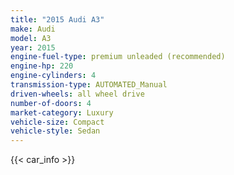 ```yaml
---
title: "2015 Audi A3"
make: Audi
model: A3
year: 2015
engine-fuel-type: premium unleaded (recommended)
engine-hp: 220
engine-cylinders: 4
transmission-type: AUTOMATED_Manual
driven-wheels: all wheel drive
number-of-doors: 4
market-category: Luxury
vehicle-size: Compact
vehicle-style: Sedan
---
```


{{< car_info >}}
